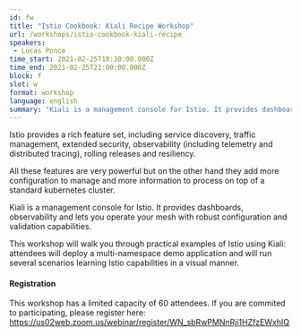 ```yaml
---
id: fw
title: "Istio Cookbook: Kiali Recipe Workshop"
url: /workshops/istio-cookbook-kiali-recipe
speakers:
 - Lucas Ponce
time_start: 2021-02-25T18:30:00.000Z
time_end: 2021-02-25T21:00:00.000Z
block: f
slot: w
format: workshop
language: english
summary: "Kiali is a management console for Istio. It provides dashboards, observability, configuration and validation capabilities. This workshop will walk you through practical examples of Istio using Kiali."
---
```


Istio provides a rich feature set, including service discovery, traffic management, extended security, observability (including telemetry and distributed tracing), rolling releases and resiliency.

All these features are very powerful but on the other hand they add more configuration to manage and more information to process on top of a standard kubernetes cluster.

Kiali is a management console for Istio. It provides dashboards, observability and lets you operate your mesh with robust configuration and validation capabilities.

This workshop will walk you through practical examples of Istio using Kiali: attendees will deploy a multi-namespace demo application and will run several scenarios learning Istio capabilities in a visual manner.

#### Registration
This workshop has a limited capacity of 60 attendees. If you are commited to participating, please register here: https://us02web.zoom.us/webinar/register/WN_sbRwPMNnRji1HZfzEWxhIQ
